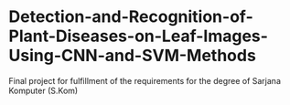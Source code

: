 # Detection-and-Recognition-of-Plant-Diseases-on-Leaf-Images-Using-CNN-and-SVM-Methods
Final project for fulfillment of the requirements for the degree of Sarjana Komputer (S.Kom)
